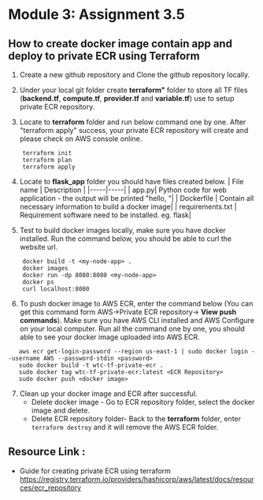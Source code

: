 # Module 3: Assignment 3.5

## How to create docker image contain app and deploy to private ECR using Terraform

1. Create a new github repository and Clone the github repository locally.

2. Under your local git folder create **terraform"** folder to store all TF files (**backend.tf**, **compute.tf**, **provider.tf** and **variable.tf**) use to setup private ECR repository.

3. Locate to **terraform** folder and run below command one by one. After "terraform apply" success, your private ECR repository will create and please check on AWS console online.

```
    terraform init
    terraform plan
    terraform apply
```

4. Locate to **flask_app** folder you should have files created below.
    | File name | Description |
    |-----|-----|
    | app.py| Python code for web application - the output will be printed "hello,  <your name>"|
    | Dockerfile | Contain all necessary information to build a docker image|
    | requirements.txt | Requirement software need to be installed. eg. flask|

5. Test to build docker images locally, make sure you have docker installed. Run the command below, you should be able to curl the website url.

```
    docker build -t <my-node-app> .
    docker images
    docker run -dp 8080:8080 <my-node-app>
    docker ps
    curl localhost:8080
```

6. To push docker image to AWS ECR, enter the command below (You can get this command form AWS->Private ECR repository-> **View push commands**). Make sure you have AWS CLI installed and AWS Configure on your local computer. Run all the command one by one, you should able to see your docker image uploaded into AWS ECR.

```
   aws ecr get-login-password --region us-east-1 | sudo docker login --username AWS --password-stdin <password>
   sudo docker build -t wtc-tf-private-ecr .
   sudo docker tag wtc-tf-private-ecr:latest <ECR Repository>
   sudo docker push <docker image>
```

7. Clean up your docker image and ECR after successful.
    - Delete docker image - Go to ECR repository folder, select the docker image and delete.
    - Delete ECR repository folder- Back to the **terraform** folder, enter ```terraform destroy``` and it will remove the AWS ECR folder.

## Resource Link : 
- Guide for creating private ECR using terraform
https://registry.terraform.io/providers/hashicorp/aws/latest/docs/resources/ecr_repository
